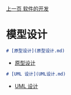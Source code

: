 [上一页 软件的开发](软件的开发.md)

# 模型设计

``` md
# [原型设计](原型设计.md)
```
-  [原型设计](原型设计.md)

``` md
# [UML 设计](UML设计.md)
```
-  [UML 设计](UML设计.md)